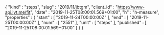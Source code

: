 {
  "kind" : "steps",
  "slug" : "2019/11/jbtgm",
  "client_id" : "https://www-api.jvt.me/fit",
  "date" : "2019-11-25T08:00:01.569+01:00",
  "h" : "h-measure",
  "properties" : {
    "start" : [ "2019-11-24T00:00:00Z" ],
    "end" : [ "2019-11-25T00:00:00Z" ],
    "num" : [ "2551" ],
    "unit" : [ "steps" ],
    "published" : [ "2019-11-25T08:00:01.569+01:00" ]
  }
}
